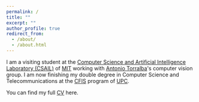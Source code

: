 ```yaml
---
permalink: /
title: ""
excerpt: ""
author_profile: true
redirect_from: 
  - /about/
  - /about.html
---
```


I am a visiting student at the [Computer Science and Artificial Intelligence Laboratory (CSAIL)](https://www.csail.mit.edu/) of [MIT](http://web.mit.edu/) working with [Antonio Torralba](https://groups.csail.mit.edu/vision/torralbalab/)'s computer vision group. I am now finishing my double degree in Computer Science and Telecommunications at the [CFIS](https://cfis.upc.edu/ca) program of [UPC](http://www.upc.edu/).


You can find my full [CV](/files/CV.pdf) here.

